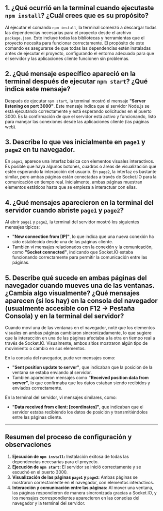 ## 1. ¿Qué ocurrió en la terminal cuando ejecutaste `npm install`? ¿Cuál crees que es su propósito?

Al ejecutar el comando `npm install`, la terminal comenzó a descargar todas las dependencias necesarias para el proyecto desde el archivo `package.json`. Esto incluye todas las bibliotecas y herramientas que el proyecto necesita para funcionar correctamente. El propósito de este comando es asegurarse de que todas las dependencias estén instaladas antes de ejecutar el proyecto, configurando el entorno adecuado para que el servidor y las aplicaciones cliente funcionen sin problemas.

## 2. ¿Qué mensaje específico apareció en la terminal después de ejecutar `npm start`? ¿Qué indica este mensaje?

Después de ejecutar `npm start`, la terminal mostró el mensaje **"Server listening on port 3000"**. Este mensaje indica que el servidor Node.js se está ejecutando correctamente y está esperando solicitudes en el puerto 3000. Es la confirmación de que el servidor está activo y funcionando, listo para manejar las conexiones desde las aplicaciones cliente (las páginas web).

## 3. Describe lo que ves inicialmente en `page1` y `page2` en tu navegador.

En `page1`, aparece una interfaz básica con elementos visuales interactivos. Es posible que haya algunos botones, cuadros o áreas de visualización que estén esperando la interacción del usuario. En `page2`, la interfaz es bastante similar, pero ambas páginas están conectadas a través de Socket.IO para la comunicación en tiempo real. Inicialmente, ambas páginas muestran elementos estáticos hasta que se empieza a interactuar con ellas.

## 4. ¿Qué mensajes aparecieron en la terminal del servidor cuando abriste `page1` y `page2`?

Al abrir `page1` y `page2`, la terminal del servidor mostró los siguientes mensajes típicos:
- **"New connection from [IP]"**, lo que indica que una nueva conexión ha sido establecida desde una de las páginas cliente.
- También vi mensajes relacionados con la conexión y la comunicación, como **"Socket connected"**, indicando que Socket.IO estaba funcionando correctamente para permitir la comunicación entre las páginas.

## 5. Describe qué sucede en ambas páginas del navegador cuando mueves una de las ventanas. ¿Cambia algo visualmente? ¿Qué mensajes aparecen (si los hay) en la consola del navegador (usualmente accesible con F12 -> Pestaña Consola) y en la terminal del servidor?

Cuando moví una de las ventanas en el navegador, noté que los elementos visuales en ambas páginas cambiaron sincronizadamente, lo que sugiere que la interacción en una de las páginas afectaba a la otra en tiempo real a través de Socket.IO. Visualmente, ambos sitios mostraron algún tipo de movimiento o cambio en sus elementos.

En la consola del navegador, pude ver mensajes como:
- **"Sent position update to server"**, que indicaban que la posición de la ventana se estaba enviando al servidor.
- También aparecieron mensajes como **"Received position data from server"**, lo que confirmaba que los datos estaban siendo recibidos y enviados correctamente.

En la terminal del servidor, vi mensajes similares, como:
- **"Data received from client: [coordinates]"**, que indicaban que el servidor estaba recibiendo los datos de posición y transmitiéndolos entre las páginas cliente.

---

## Resumen del proceso de configuración y observaciones

1. **Ejecución de `npm install`:** Instalación exitosa de todas las dependencias necesarias para el proyecto.
2. **Ejecución de `npm start`:** El servidor se inició correctamente y se escuchó en el puerto 3000.
3. **Visualización de las páginas `page1` y `page2`:** Ambas páginas se mostraron correctamente en el navegador, con elementos interactivos.
4. **Interacción y comunicación entre las páginas:** Al mover una ventana, las páginas respondieron de manera sincronizada gracias a Socket.IO, y los mensajes correspondientes aparecieron en las consolas del navegador y la terminal del servidor.
